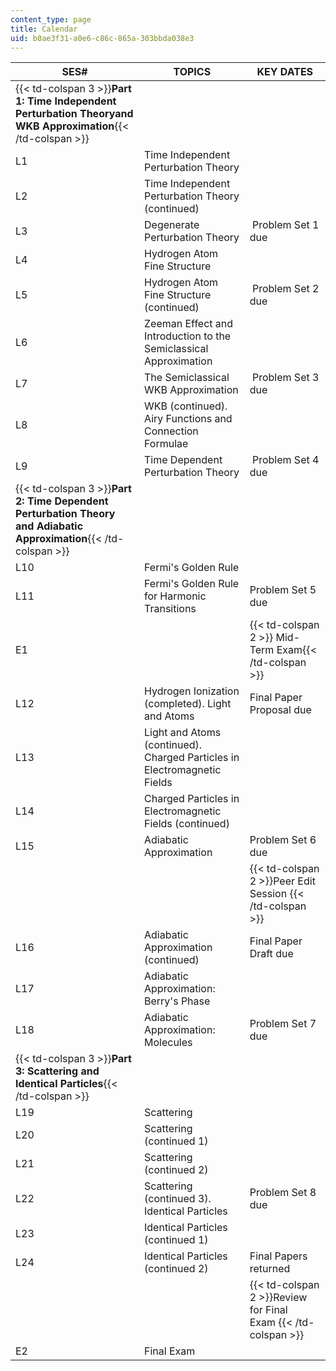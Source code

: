 ```yaml
---
content_type: page
title: Calendar
uid: b0ae3f31-a0e6-c86c-865a-303bbda038e3
---
```


| SES# | TOPICS | KEY DATES |
| --- | --- | --- |
| {{< td-colspan 3 >}}**Part 1: Time Independent Perturbation Theoryand WKB Approximation**{{< /td-colspan >}} |||
| L1 | Time Independent Perturbation Theory | &nbsp; |
| L2 | Time Independent Perturbation Theory (continued) | &nbsp; |
| L3 | Degenerate Perturbation Theory |  ﻿Problem Set 1 due﻿ |
| L4 | Hydrogen Atom Fine Structure | &nbsp; |
| L5 | Hydrogen Atom Fine Structure (continued) |  ﻿Problem Set 2 due﻿ |
| L6 | Zeeman Effect and Introduction to the Semiclassical Approximation | &nbsp; |
| L7 | The Semiclassical WKB Approximation |  ﻿Problem Set 3 due﻿ |
| L8 | WKB (continued). Airy Functions and Connection Formulae  | &nbsp; |
| L9 | Time Dependent Perturbation Theory |  ﻿Problem Set 4 due﻿ |
| {{< td-colspan 3 >}}**Part 2: Time Dependent Perturbation Theory and Adiabatic Approximation**{{< /td-colspan >}} |||
| L10 | Fermi's Golden Rule | &nbsp; |
| L11 | Fermi's Golden Rule for Harmonic Transitions | Problem Set 5 due﻿ |
| E1 || {{< td-colspan 2 >}} Mid-Term Exam{{< /td-colspan >}} ||
| L12 | Hydrogen Ionization (completed). Light and Atoms | Final Paper Proposal due |
| L13 | Light and Atoms (continued). Charged Particles in Electromagnetic Fields  | &nbsp; |
| L14 | Charged Particles in Electromagnetic Fields (continued)  | &nbsp; |
| L15 | Adiabatic Approximation | Problem Set 6 due﻿ |
| &nbsp; || {{< td-colspan 2 >}}Peer Edit Session {{< /td-colspan >}} ||
| L16 | Adiabatic Approximation (continued) | Final Paper Draft due |
| L17 | Adiabatic Approximation: Berry's Phase | &nbsp; |
| L18 | Adiabatic Approximation: Molecules | Problem Set 7 due﻿  |
| {{< td-colspan 3 >}}**Part 3: Scattering and Identical Particles**{{< /td-colspan >}} |||
| L19 | Scattering | &nbsp; |
| L20 | Scattering (continued 1) | &nbsp; |
| L21 | Scattering (continued 2) | &nbsp; |
| L22 | Scattering (continued 3). Identical Particles | Problem Set 8 due﻿  |
| L23 | Identical Particles (continued 1) | &nbsp; |
| L24 | Identical Particles (continued 2)  | Final Papers returned |
| &nbsp; || {{< td-colspan 2 >}}Review for Final Exam {{< /td-colspan >}} ||
| E2 | Final Exam |
